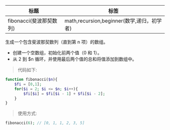 | 标题                    | 标签                                       |
| ----------------------- | ------------------------------------------ |
| fibonacci(斐波那契数列) | math,recursion,beginner(数学,递归，初学者) |

生成一个包含斐波那契数列（直到第 n 项）的数组。

- 创建一个空数组，初始化前两个值（0 和 1）。
- 从 2 到 $n 循环，并使用最后两个值的总和将值添加到数组中。

> 代码如下:

```php
function fibonacci($n){
    $fi = [0,1];
    for($i = 2; $i <= $n; $i++){
        $fi[$i] = $fi[$i - 1] + $fi[$i - 2];
    }
}
```

> 使用方式:

```php
fibonacci(6); // [0, 1, 1, 2, 3, 5]
```
